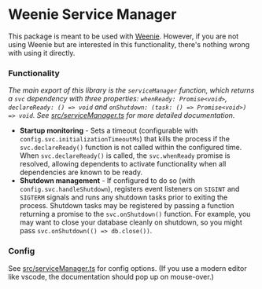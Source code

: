 Weenie Service Manager
========================================================================================================================

This package is meant to be used with [Weenie](https://npmjs.com/@wymp/weenie-base). However, if you are not using
Weenie but are interested in this functionality, there's nothing wrong with using it directly.

### Functionality

*The main export of this library is the `serviceManager` function, which returns a `svc` dependency with three
properties: `whenReady: Promise<void>`, `declareReady: () => void` and
`onShutdown: (task: () => Promise<void>) => void`. See [src/serviceManager.ts](src/serviceManager.ts) for more detailed
documentation.*

* **Startup monitoring** - Sets a timeout (configurable with `config.svc.initializationTimeoutMs`) that kills the
  process if the `svc.declareReady()` function is not called within the configured time. When `svc.declareReady()` is
  called, the `svc.whenReady` promise is resolved, allowing dependents to activate functionality when all dependencies
  are known to be ready.
* **Shutdown management** - If configured to do so (with `config.svc.handleShutdown`), registers event listeners on
  `SIGINT` and `SIGTERM` signals and runs any shutdown tasks prior to exiting the process. Shutdown tasks may be
  registered by passing a function returning a promise to the `svc.onShutdown()` function. For example, you may want to
  close your database cleanly on shutdown, so you might pass `svc.onShutdown(() => db.close())`.

### Config

See [src/serviceManager.ts](src/serviceManager.ts) for config options. (If you use a modern editor like vscode, the
documentation should pop up on mouse-over.)
